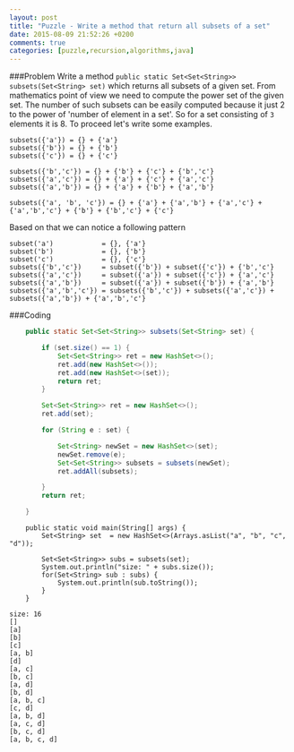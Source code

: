 ```yaml
---
layout: post
title: "Puzzle - Write a method that return all subsets of a set"
date: 2015-08-09 21:52:26 +0200
comments: true
categories: [puzzle,recursion,algorithms,java] 
---
```

###Problem
Write a method ``public static Set<Set<String>> subsets(Set<String> set)`` which returns all subsets of a given set. From mathematics point of view we need to compute the power set of the given set. The number of such subsets can be easily computed because it just 2 to the power of 'number of element in a set'. So for a set consisting of ``3`` elements it is 8.  To proceed let's write some examples.
```
subsets({'a'}) = {} + {'a'}
subsets({'b'}) = {} + {'b'}
subsets({'c'}) = {} + {'c'}

subsets({'b','c'}) = {} + {'b'} + {'c'} + {'b','c'}
subsets({'a','c'}) = {} + {'a'} + {'c'} + {'a','c'}
subsets({'a','b'}) = {} + {'a'} + {'b'} + {'a','b'}

subsets({'a', 'b', 'c'}) = {} + {'a'} + {'a','b'} + {'a','c'} + {'a','b','c'} + {'b'} + {'b','c'} + {'c'}
```

Based on that we can notice a following pattern
```
subset('a')            = {}, {'a'}
subset('b')            = {}, {'b'}
subset('c')            = {}, {'c'}
subsets({'b','c'})     = subset({'b'}) + subset({'c'}) + {'b','c'}
subsets({'a','c'})     = subset({'a'}) + subset({'c'}) + {'a','c'}
subsets({'a','b'})     = subset({'a'}) + subset({'b'}) + {'a','b'}
subsets({'a','b','c'}) = subsets({'b','c'}) + subsets({'a','c'}) + subsets({'a','b'}) + {'a','b','c'}
```
###Coding
```java
    public static Set<Set<String>> subsets(Set<String> set) {

        if (set.size() == 1) {
            Set<Set<String>> ret = new HashSet<>();
            ret.add(new HashSet<>());
            ret.add(new HashSet<>(set));
            return ret;
        }

        Set<Set<String>> ret = new HashSet<>();
        ret.add(set);

        for (String e : set) {

            Set<String> newSet = new HashSet<>(set);
            newSet.remove(e);
            Set<Set<String>> subsets = subsets(newSet);
            ret.addAll(subsets);

        }
        return ret;

    }
```

```
    public static void main(String[] args) {
        Set<String> set  = new HashSet<>(Arrays.asList("a", "b", "c", "d"));

        Set<Set<String>> subs = subsets(set);
        System.out.println("size: " + subs.size());
        for(Set<String> sub : subs) {
            System.out.println(sub.toString());
        }
    }
```

```
size: 16
[]
[a]
[b]
[c]
[a, b]
[d]
[a, c]
[b, c]
[a, d]
[b, d]
[a, b, c]
[c, d]
[a, b, d]
[a, c, d]
[b, c, d]
[a, b, c, d]
```
